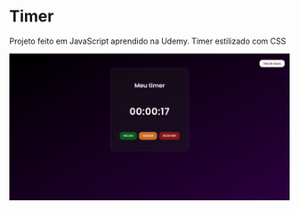 # Timer
Projeto feito em JavaScript aprendido na Udemy. Timer estilizado com CSS

![alt text](/assets/image.png)
